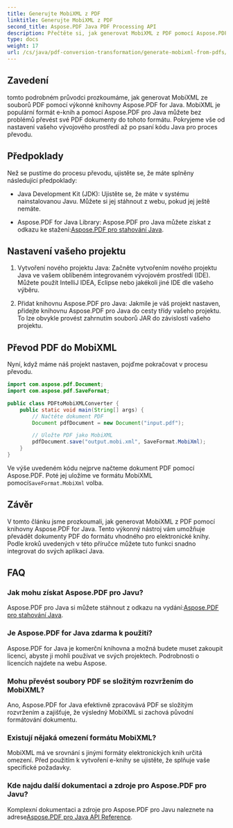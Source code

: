 ```yaml
---
title: Generujte MobiXML z PDF
linktitle: Generujte MobiXML z PDF
second_title: Aspose.PDF Java PDF Processing API
description: Přečtěte si, jak generovat MobiXML z PDF pomocí Aspose.PDF pro Java. Průvodce krok za krokem s příklady kódu. Bezproblémově převádějte soubory PDF do formátu MobiXML.
type: docs
weight: 17
url: /cs/java/pdf-conversion-transformation/generate-mobixml-from-pdfs/
---
```


## Zavedení

tomto podrobném průvodci prozkoumáme, jak generovat MobiXML ze souborů PDF pomocí výkonné knihovny Aspose.PDF for Java. MobiXML je populární formát e-knih a pomocí Aspose.PDF pro Java můžete bez problémů převést své PDF dokumenty do tohoto formátu. Pokryjeme vše od nastavení vašeho vývojového prostředí až po psaní kódu Java pro proces převodu.

## Předpoklady

Než se pustíme do procesu převodu, ujistěte se, že máte splněny následující předpoklady:

- Java Development Kit (JDK): Ujistěte se, že máte v systému nainstalovanou Javu. Můžete si jej stáhnout z webu, pokud jej ještě nemáte.

-  Aspose.PDF for Java Library: Aspose.PDF pro Java můžete získat z odkazu ke stažení:[Aspose.PDF pro stahování Java](https://releases.aspose.com/pdf/java/).

## Nastavení vašeho projektu

1. Vytvoření nového projektu Java: Začněte vytvořením nového projektu Java ve vašem oblíbeném integrovaném vývojovém prostředí (IDE). Můžete použít IntelliJ IDEA, Eclipse nebo jakékoli jiné IDE dle vašeho výběru.

2. Přidat knihovnu Aspose.PDF pro Java: Jakmile je váš projekt nastaven, přidejte knihovnu Aspose.PDF pro Java do cesty třídy vašeho projektu. To lze obvykle provést zahrnutím souborů JAR do závislostí vašeho projektu.

## Převod PDF do MobiXML

Nyní, když máme náš projekt nastaven, pojďme pokračovat v procesu převodu.

```java
import com.aspose.pdf.Document;
import com.aspose.pdf.SaveFormat;

public class PDFtoMobiXMLConverter {
    public static void main(String[] args) {
        // Načtěte dokument PDF
        Document pdfDocument = new Document("input.pdf");

        // Uložte PDF jako MobiXML
        pdfDocument.save("output.mobi.xml", SaveFormat.MobiXml);
    }
}
```

 Ve výše uvedeném kódu nejprve načteme dokument PDF pomocí Aspose.PDF. Poté jej uložíme ve formátu MobiXML pomocí`SaveFormat.MobiXml` volba.

## Závěr

V tomto článku jsme prozkoumali, jak generovat MobiXML z PDF pomocí knihovny Aspose.PDF for Java. Tento výkonný nástroj vám umožňuje převádět dokumenty PDF do formátu vhodného pro elektronické knihy. Podle kroků uvedených v této příručce můžete tuto funkci snadno integrovat do svých aplikací Java.

## FAQ

### Jak mohu získat Aspose.PDF pro Javu?

 Aspose.PDF pro Java si můžete stáhnout z odkazu na vydání:[Aspose.PDF pro stahování Java](https://releases.aspose.com/pdf/java/).

### Je Aspose.PDF for Java zdarma k použití?

Aspose.PDF for Java je komerční knihovna a možná budete muset zakoupit licenci, abyste ji mohli používat ve svých projektech. Podrobnosti o licencích najdete na webu Aspose.

### Mohu převést soubory PDF se složitým rozvržením do MobiXML?

Ano, Aspose.PDF for Java efektivně zpracovává PDF se složitým rozvržením a zajišťuje, že výsledný MobiXML si zachová původní formátování dokumentu.

### Existují nějaká omezení formátu MobiXML?

MobiXML má ve srovnání s jinými formáty elektronických knih určitá omezení. Před použitím k vytvoření e-knihy se ujistěte, že splňuje vaše specifické požadavky.

### Kde najdu další dokumentaci a zdroje pro Aspose.PDF pro Javu?

 Komplexní dokumentaci a zdroje pro Aspose.PDF pro Javu naleznete na adrese[Aspose.PDF pro Java API Reference](https://reference.aspose.com/pdf/java/).